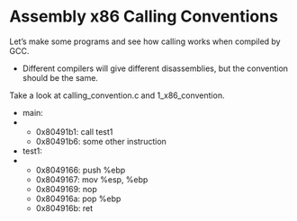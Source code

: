 # Assembly x86 Calling Conventions

Let’s make some programs and see how calling works when compiled by GCC.

* Different compilers will give different disassemblies, but the convention should be the same. 

Take a look at calling\_convention.c and 1\_x86\_convention.

* main:
* * 0x80491b1: call test1
  * 0x80491b6: some other instruction
* test1:
* * 0x8049166: push %ebp
  * 0x8049167: mov %esp, %ebp
  * 0x8049169: nop
  * 0x804916a: pop %ebp
  * 0x804916b: ret

